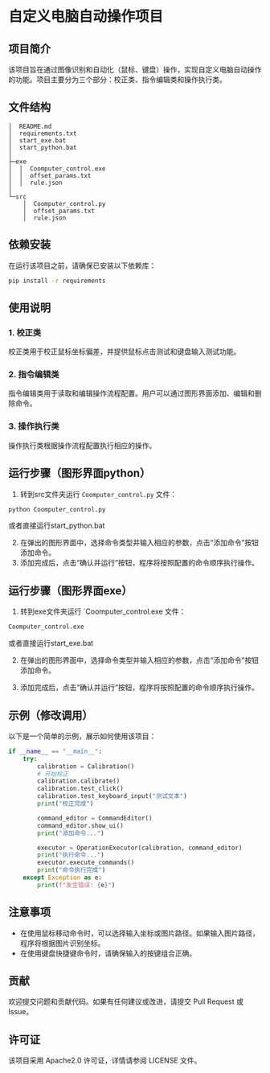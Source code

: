 # 自定义电脑自动操作项目

## 项目简介

该项目旨在通过图像识别和自动化（鼠标、键盘）操作，实现自定义电脑自动操作的功能。项目主要分为三个部分：校正类、指令编辑类和操作执行类。

## 文件结构

```
│  README.md
│  requirements.txt
│  start_exe.bat
│  start_python.bat
│
├─exe
│  │  Coomputer_control.exe
│  │  offset_params.txt
│  │  rule.json
│
└─src
    │  Coomputer_control.py
    │  offset_params.txt
    │  rule.json

```

## 依赖安装

在运行该项目之前，请确保已安装以下依赖库：

```bash
pip install -r requirements
```

## 使用说明

### 1. 校正类

校正类用于校正鼠标坐标偏差，并提供鼠标点击测试和键盘输入测试功能。

### 2. 指令编辑类

指令编辑类用于读取和编辑操作流程配置。用户可以通过图形界面添加、编辑和删除命令。

### 3. 操作执行类

操作执行类根据操作流程配置执行相应的操作。

## 运行步骤（图形界面python）

1. 转到src文件夹运行 `Coomputer_control.py` 文件：

```bash
python Coomputer_control.py
```

或者直接运行start_python.bat

2. 在弹出的图形界面中，选择命令类型并输入相应的参数，点击“添加命令”按钮添加命令。
3. 添加完成后，点击“确认并运行”按钮，程序将按照配置的命令顺序执行操作。

## 运行步骤（图形界面exe）

1. 转到exe文件夹运行 `Coomputer_control.exe 文件：

```bash
Coomputer_control.exe
```

或者直接运行start_exe.bat

2. 在弹出的图形界面中，选择命令类型并输入相应的参数，点击“添加命令”按钮添加命令。

3. 添加完成后，点击“确认并运行”按钮，程序将按照配置的命令顺序执行操作。

## 示例（修改调用）

以下是一个简单的示例，展示如何使用该项目：

```python
if __name__ == "__main__":
    try:
        calibration = Calibration()
        # 开始校正
        calibration.calibrate()
        calibration.test_click()
        calibration.test_keyboard_input("测试文本")
        print("校正完成")

        command_editor = CommandEditor()
        command_editor.show_ui()
        print("添加命令...")

        executor = OperationExecutor(calibration, command_editor)
        print("执行命令...")
        executor.execute_commands()
        print("命令执行完成")
    except Exception as e:
        print(f"发生错误: {e}")
```

## 注意事项

- 在使用鼠标移动命令时，可以选择输入坐标或图片路径。如果输入图片路径，程序将根据图片识别坐标。
- 在使用键盘快捷键命令时，请确保输入的按键组合正确。

## 贡献

欢迎提交问题和贡献代码。如果有任何建议或改进，请提交 Pull Request 或 Issue。

## 许可证

该项目采用 Apache2.0 许可证，详情请参阅 LICENSE 文件。
